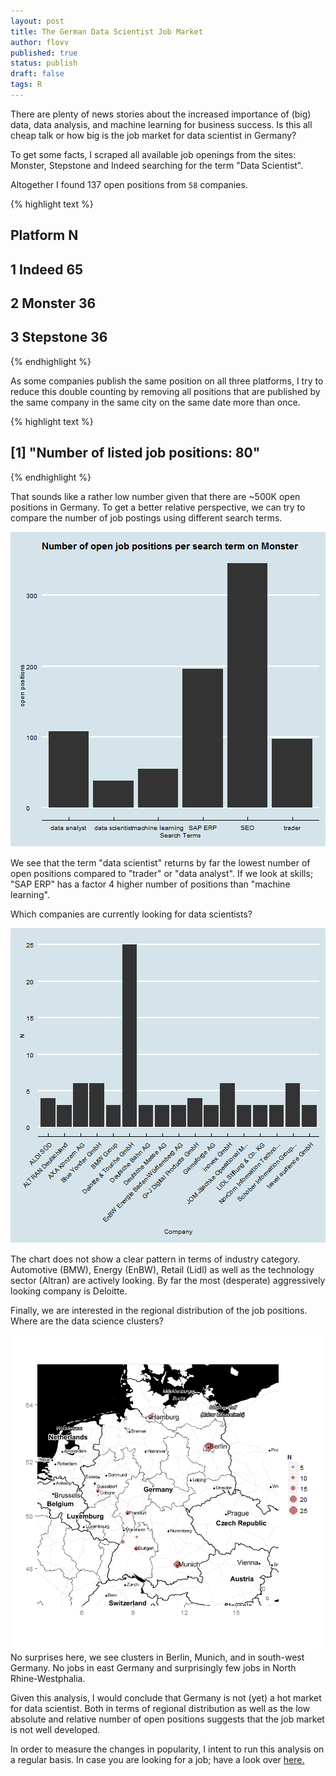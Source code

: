 ```yaml
---
layout: post
title: The German Data Scientist Job Market
author: flovv
published: true
status: publish
draft: false
tags: R 
---
```

 
 

 
There are plenty of news stories about the increased importance of (big) data, data analysis, and machine learning for business success. Is this all cheap talk or how big is the job market for data scientist in Germany?
 
To get some facts, I scraped all available job openings from the sites: Monster, Stepstone and Indeed searching for the term "Data Scientist".
 
Altogether I found 137 open positions from ``58`` companies. 
 

{% highlight text %}
##    Platform  N
## 1    Indeed 65
## 2   Monster 36
## 3 Stepstone 36
{% endhighlight %}
 
As some companies publish the same position on all three platforms, I try to reduce this double counting by removing all positions that are published by the same company in the same city on the same date more than once.
 

{% highlight text %}
## [1] "Number of listed job positions: 80"
{% endhighlight %}
 
That sounds like a rather low number given that there are ~500K open positions in Germany. 
To get a better relative perspective, we can try to compare the number of job postings using different search terms.
 
![plot of chunk unnamed-chunk-4](/figures/post3/unnamed-chunk-4-1.png) 
 
We see that the term "data scientist" returns by far the lowest number of open positions compared to "trader" or "data analyst". If we look at skills;  "SAP ERP" has a factor 4 higher number of positions than "machine learning". 
 
Which companies are currently looking for data scientists?
 
![plot of chunk unnamed-chunk-5](/figures/post3/unnamed-chunk-5-1.png) 
 
The chart does not show a clear pattern in terms of industry category. Automotive (BMW), Energy (EnBW), Retail (Lidl) as well as the technology sector (Altran) are actively looking. By far the most (desperate) aggressively looking company is Deloitte. 
 
Finally, we are interested in the regional distribution of the job positions. Where are the data science clusters?
 
![plot of chunk unnamed-chunk-6](/figures/post3/unnamed-chunk-6-1.png) 
No surprises here, we see clusters in Berlin, Munich, and in south-west Germany. No jobs in east Germany and surprisingly few jobs in North Rhine-Westphalia.
 
Given this analysis, I would conclude that Germany is not (yet) a hot market for data scientist. Both in terms of regional distribution as well as the low absolute and relative number of open positions suggests that the job market is not well developed.
 
In order to measure the changes in popularity, I intent to run this analysis on a regular basis. In case you are looking for a job; have a look over [here.](http://umww.de/karriere/stellenangebote/)
